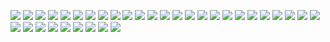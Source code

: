 ![](../screenshots/git/1.introduction%20to%20git%20commits.jpg)
![](../screenshots/git/2.branching%20in%20git.jpg)
![](../screenshots/git/3.merging%20in%20git.jpg)
![](../screenshots/git/4.rebase%20introduction.jpg)
![](../screenshots/git/5.detach%20yo'%20head.jpg)
![](../screenshots/git/6.relative%20refs%20(%5E).jpg)
![](../screenshots/git/7.relative%20refs%20%232%20(~).jpg)
![](../screenshots/git/8.reversing%20changes%20in%20git.jpg)
![](../screenshots/git/9.%20cherry-pick%20intro.jpg)
![](../screenshots/git/10.interactive%20rebase%20intro.jpg)
![](../screenshots/git/11.grabbing%20just%201%20commit.jpg)
![](../screenshots/git/12.juggling%20commits.jpg)
![](../screenshots/git/13.juggling%20commits%20%232.jpg)
![](../screenshots/git/14.git%20tags.jpg)
![](../screenshots/git/15.git%20describe.jpg)
![](../screenshots/git/16.rebasing%20over%209000%20times.jpg)
![](../screenshots/git/17.multiple%20parents.jpg)
![](../screenshots/git/18.branch%20spaghatti.jpg)
![](../screenshots/git/19.clone%20intro.jpg)
![](../screenshots/git/20.remote%20branches.jpg)
![](../screenshots/git/21.git%20fetchin'.jpg)
![](../screenshots/git/22.git%20pullin'.jpg)
![](../screenshots/git/23.faking%20teamwork.jpg)
![](../screenshots/git/24.git%20pushin'.jpg)
![](../screenshots/git/25.diverged%20history.jpg)
![](../screenshots/git/26.locked%20main.jpg)
![](../screenshots/git/27.push%20main.jpg)
![](../screenshots/git/28.merging%20with%20remotes.jpg)
![](../screenshots/git/29.remote%20tracking.jpg)
![](../screenshots/git/30.git%20push%20arguments.jpg)
![](../screenshots/git/31.git%20push%20arguments%20-%20expanded!.jpg)
![](../screenshots/git/32.%20fetch%20arguments.jpg)
![](../screenshots/git/33.%20source%20of%20nothing.jpg)
![](../screenshots/git/34.pull%20arguments.jpg)

